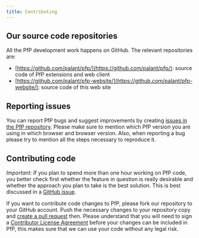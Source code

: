 ```yaml
---
title: Contributing
---
```


## Our source code repositories

All the PfP development work happens on GitHub. The relevant repositories are:

* [https://github.com/palant/pfp/](https://github.com/palant/pfp/): source code of PfP extensions and web client
* [https://github.com/palant/pfp-website/](https://github.com/palant/pfp-website/): source code of this web site

## Reporting issues

You can report PfP bugs and suggest improvements by creating [issues in the PfP repository](https://github.com/palant/pfp/issues). Please make sure to mention which PfP version you are using in which browser and browser version. Also, when reporting a bug please try to mention all the steps necessary to reproduce it.

## Contributing code

*Important*: If you plan to spend more than one hour working on PfP code, you better check first whether the feature in question is really desirable and whether the approach you plan to take is the best solution. This is best discussed in a [GitHub issue](https://github.com/palant/pfp/issues).

If you want to contribute code changes to PfP, please fork our repository to your GitHub account. Push the necessary changes to your repository copy and [create a pull request](https://help.github.com/articles/creating-a-pull-request-from-a-fork/) then. Please understand that you will need to sign a [Contributor License Agreement](https://www.clahub.com/agreements/palant/pfp) before your changes can be included in PfP, this makes sure that we can use your code without any legal risk.
